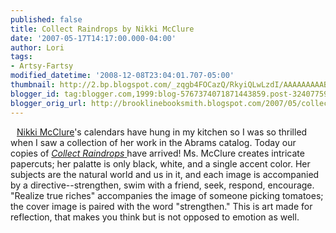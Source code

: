 ```yaml
---
published: false
title: Collect Raindrops by Nikki McClure
date: '2007-05-17T14:17:00.000-04:00'
author: Lori
tags:
- Artsy-Fartsy
modified_datetime: '2008-12-08T23:04:01.707-05:00'
thumbnail: http://2.bp.blogspot.com/_zqgb4FOCazQ/RkyiQLwLzdI/AAAAAAAAABI/cN1T02iqizY/s72-c/collect+raindrops.jpg
blogger_id: tag:blogger.com,1999:blog-5767374071871443859.post-3240775964091343494
blogger_orig_url: http://brooklinebooksmith.blogspot.com/2007/05/collect-raindrops-by-nikki-mcclure.html
---
```


<a href="http://2.bp.blogspot.com/_zqgb4FOCazQ/RkyiQLwLzdI/AAAAAAAAABI/cN1T02iqizY/s1600-h/collect+raindrops.jpg"><img id="BLOGGER_PHOTO_ID_5065602079801462226" style="FLOAT: left; MARGIN: 0px 10px 10px 0px; CURSOR: hand" alt="" src="http://2.bp.blogspot.com/_zqgb4FOCazQ/RkyiQLwLzdI/AAAAAAAAABI/cN1T02iqizY/s400/collect+raindrops.jpg" border="0" /></a> <a href="http://www.nikkimcclure.com/">Nikki McClure</a>'s calendars have hung in my kitchen so I was so thrilled when I saw a collection of her work in the Abrams catalog. Today our copies of <a href="http://brookline.booksense.com/NASApp/store/Search;jsessionid=abcvQ5MXbrgtJdXmSvBkr"><em>Collect Raindrops</em> </a>have arrived! Ms. McClure creates intricate papercuts; her palatte is only black, white, and a single accent color. Her subjects are the natural world and us in it, and each image is accompanied by a directive--strengthen, swim with a friend, seek, respond, encourage. "Realize true riches" accompanies the image of someone picking tomatoes; the cover image is paired with the word "strengthen." This is art made for reflection, that makes you think but is not opposed to emotion as well.